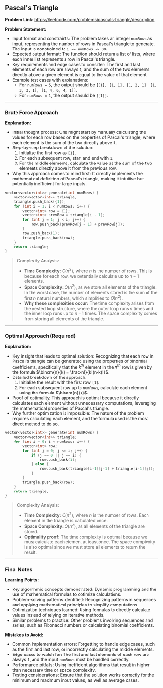 ## Pascal's Triangle

**Problem Link:** https://leetcode.com/problems/pascals-triangle/description

**Problem Statement:**
- Input format and constraints: The problem takes an integer `numRows` as input, representing the number of rows in Pascal's triangle to generate. The input is constrained to `1 <= numRows <= 30`.
- Expected output format: The function should return a list of lists, where each inner list represents a row in Pascal's triangle.
- Key requirements and edge cases to consider: The first and last elements of each row are always `1`, and the sum of the two elements directly above a given element is equal to the value of that element.
- Example test cases with explanations:
  - For `numRows = 5`, the output should be `[[1], [1, 1], [1, 2, 1], [1, 3, 3, 1], [1, 4, 6, 4, 1]]`.
  - For `numRows = 1`, the output should be `[[1]]`.

---

### Brute Force Approach

**Explanation:**
- Initial thought process: One might start by manually calculating the values for each row based on the properties of Pascal's triangle, where each element is the sum of the two directly above it.
- Step-by-step breakdown of the solution:
  1. Initialize the first row as `[1]`.
  2. For each subsequent row, start and end with `1`.
  3. For the middle elements, calculate the value as the sum of the two elements directly above it from the previous row.
- Why this approach comes to mind first: It directly implements the mathematical definition of Pascal's triangle, making it intuitive but potentially inefficient for large inputs.

```cpp
vector<vector<int>> generate(int numRows) {
    vector<vector<int>> triangle;
    triangle.push_back({1});
    for (int i = 1; i < numRows; i++) {
        vector<int> row = {1};
        vector<int> prevRow = triangle[i - 1];
        for (int j = 1; j < i; j++) {
            row.push_back(prevRow[j - 1] + prevRow[j]);
        }
        row.push_back(1);
        triangle.push_back(row);
    }
    return triangle;
}
```

> Complexity Analysis:
> - **Time Complexity:** $O(n^2)$, where $n$ is the number of rows. This is because for each row, we potentially calculate up to $n-1$ elements.
> - **Space Complexity:** $O(n^2)$, as we store all elements of the triangle. In the worst case, the number of elements stored is the sum of the first $n$ natural numbers, which simplifies to $O(n^2)$.
> - **Why these complexities occur:** The time complexity arises from the nested loop structure, where the outer loop runs $n$ times and the inner loop runs up to $n-1$ times. The space complexity comes from storing all elements of the triangle.

---

### Optimal Approach (Required)

**Explanation:**
- Key insight that leads to optimal solution: Recognizing that each row in Pascal's triangle can be generated using the properties of binomial coefficients, specifically that the $k^{th}$ element in the $n^{th}$ row is given by the formula $\binom{n}{k} = \frac{n!}{k!(n-k)!}$.
- Detailed breakdown of the approach:
  1. Initialize the result with the first row `[1]`.
  2. For each subsequent row up to `numRows`, calculate each element using the formula $\binom{n}{k}$.
- Proof of optimality: This approach is optimal because it directly calculates each element without unnecessary computations, leveraging the mathematical properties of Pascal's triangle.
- Why further optimization is impossible: The nature of the problem requires calculating each element, and the formula used is the most direct method to do so.

```cpp
vector<vector<int>> generate(int numRows) {
    vector<vector<int>> triangle;
    for (int i = 0; i < numRows; i++) {
        vector<int> row;
        for (int j = 0; j <= i; j++) {
            if (j == 0 || j == i) {
                row.push_back(1);
            } else {
                row.push_back(triangle[i-1][j-1] + triangle[i-1][j]);
            }
        }
        triangle.push_back(row);
    }
    return triangle;
}
```

> Complexity Analysis:
> - **Time Complexity:** $O(n^2)$, where $n$ is the number of rows. Each element in the triangle is calculated once.
> - **Space Complexity:** $O(n^2)$, as all elements of the triangle are stored.
> - **Optimality proof:** The time complexity is optimal because we must calculate each element at least once. The space complexity is also optimal since we must store all elements to return the result.

---

### Final Notes

**Learning Points:**
- Key algorithmic concepts demonstrated: Dynamic programming and the use of mathematical formulas to optimize calculations.
- Problem-solving patterns identified: Recognizing patterns in sequences and applying mathematical principles to simplify computations.
- Optimization techniques learned: Using formulas to directly calculate values instead of relying on iterative methods.
- Similar problems to practice: Other problems involving sequences and series, such as Fibonacci numbers or calculating binomial coefficients.

**Mistakes to Avoid:**
- Common implementation errors: Forgetting to handle edge cases, such as the first and last row, or incorrectly calculating the middle elements.
- Edge cases to watch for: The first and last elements of each row are always `1`, and the input `numRows` must be handled correctly.
- Performance pitfalls: Using inefficient algorithms that result in higher than necessary time or space complexity.
- Testing considerations: Ensure that the solution works correctly for the minimum and maximum input values, as well as average cases.
